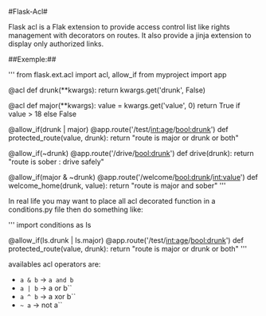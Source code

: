 #Flask-Acl#

Flask acl is a Flak extension to provide access control list like rights
management with decorators on routes. It also provide a jinja extension
to display only authorized links.

##Exemple:##

'''
from flask.ext.acl import acl, allow_if
from myproject import app


@acl
def drunk(**kwargs):
    return kwargs.get('drunk', False)


@acl
def major(**kwargs):
    value = kwargs.get('value', 0)
    return True if value > 18 else False


@allow_if(drunk | major)
@app.route('/test/<int:age>/<bool:drunk>')
def protected_route(value, drunk):
    return "route is major or drunk or both"


@allow_if(~drunk)
@app.route('/drive/<bool:drunk>')
def drive(drunk):
    return "route is sober : drive safely"


@allow_if(major & ~drunk)
@app.route('/welcome/<bool:drunk>/<int:value>')
def welcome_home(drunk, value):
    return "route is major and sober"
'''

In real life you may want to place all acl decorated function in a
conditions.py file then do something like:

'''
import conditions as Is


@allow_if(Is.drunk | Is.major)
@app.route('/test/<int:age>/<bool:drunk>')
def protected_route(value, drunk):
    return "route is major or drunk or both"
'''

availables acl operators are:

 -   ``a & b`` -> ``a and b``
 -   ``a | b`` -> a or  b``
 -   ``a ^ b`` -> a xor b``
 -   ``~ a`` -> not a``
